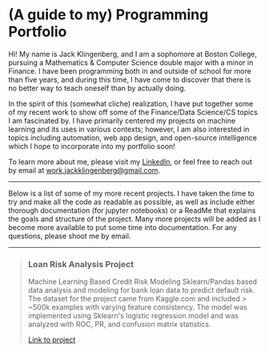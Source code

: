 # (A guide to my) Programming Portfolio

Hi! My name is Jack Klingenberg, and I am a sophomore at Boston College, pursuing a Mathematics & Computer Science double major with a minor in Finance. I have been programming both in and outside of school for more than five years, and during this time, I have come to discover that there is no better way to teach oneself than by actually doing.

In the spirit of this (somewhat cliche) realization, I have put together some of my recent work to show off some of the Finance/Data Science/CS topics I am fascinated by. I have primarily centered my projects on machine learning and its uses in various contexts; however, I am also interested in topics including automation, web app design, and open-source intelligence which I hope to incorporate into my portfolio soon! 

To learn more about me, please visit my [LinkedIn](https://www.linkedin.com/in/jackklingenberg/), or feel free to reach out by email at work.jackklingenberg@gmail.com.

---

Below is a list of some of my more recent projects. I have taken the time to try and make all the code as readable as possible, as well as include either thorough documentation (for jupyter notebooks) or a ReadMe that explains the goals and structure of the project. Many more projects will be added as I become more available to put some time into documentation. For any questions, please shoot me by email. 

---

> <h3 style="color: color:#028ad9"> Loan Risk Analysis Project </h3> Machine Learning Based Credit Risk Modeling
> Sklearn/Pandas based data analysis and modeling for bank loan data to predict default risk. The dataset for the project came from Kaggle.com and included > ~500k examples with varying feature consistency. The model was implemented using Sklearn's logistic regression model and was analyzed with ROC, PR, and
> confusion matrix statistics.
> 
> [Link to project](https://google.com)
